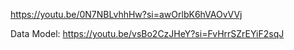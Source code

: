 https://youtu.be/0N7NBLvhhHw?si=awOrlbK6hVAOvVVj

Data Model: https://youtu.be/vsBo2CzJHeY?si=FvHrrSZrEYiF2sqJ
